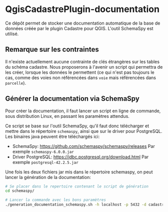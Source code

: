 # QgisCadastrePlugin-documentation

Ce dépôt permet de stocker une documentation automatique de la base de données créée par le plugin Cadastre pour QGIS.
L'outil SchemaSpy est utilisé.

## Remarque sur les contraintes

Il n'existe actuellement aucune contrainte de clés étrangères sur les tables du schéma cadastre. Nous proposerons à l'avenir un script qui permettra de les créer, lorsque les données le permettent (ce qui n'est pas toujours le cas, comme des voies non référencées dans `voie` mais référencées dans `parcelle`).

## Générer la documentation via SchemaSpy

Pour créer la documentation, il faut lancer un script en ligne de commande, sous distribution Linux, en passant les paramètres attendus.

Ce script se base sur l'outil SchemaSpy, qu'il faut donc télécharger et mettre dans le répertoire `schemaspy`, ainsi que sur le driver pour PostgreSQL.
Les binaires java peuvent être téléchargés ici:

* SchemaSpy: https://github.com/schemaspy/schemaspy/releases Par exemple `schemaspy-6.0.0.jar`
* Driver PostgreSQL: https://jdbc.postgresql.org/download.html Par exemple `postgresql-42.2.5.jar`

Une fois les deux fichiers jar mis dans le répertoire schemaspy, on peut lancer la génération de la documentation:

```bash
# Se placer dans le repertoire contenant le script de génération
cd schemaspy/

# Lancer la commande avec les bons paramètres
./generation_documentation_schemaspy.sh -h localhost -p 5432 -d cadastre -u cadastre -s schema_cadastre -w motdepasse -o "../docs"
```




